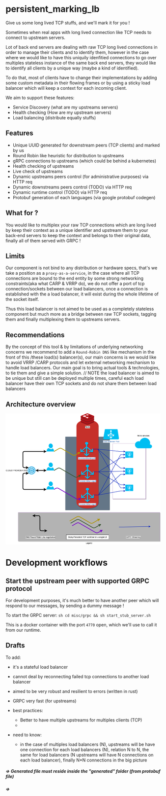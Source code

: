 # persistent_marking_lb
Give us some long lived TCP stuffs, and we'll mark it for you !

Sometimes when real apps with long lived connection like TCP needs to connect
 to upstream servers.
 
Lot of back end servers are dealing with raw TCP long lived connections in
order to manage their clients and to identify them, however in the case
where we would like to have this uniquily idenfitied connections to go over
multiples stateless instance of the same back end servers, they would like
to identify all clients by a unique way (maybe a kind of identified).
    
To do that, most of clients have to change their implementations by adding
some custom metadata in their flowing frames or by using a sticky load
balancer which will keep a context for each incoming client.

We aim to support these features:

- Service Discovery (what are my upstreams servers)
- Health checking (How are my upstream servers)
- Load balancing (distribute equally stuffs)

## Features
- Unique UUID generated for downstream peers (TCP clients) and marked by us
- Round Robin like heuristic for distribution to upstreams
- gRPC connections to upstreams (which could be behind a kubernetes)
- Health checking of upstreams
- Live check of upstreams
- Dynamic upstreams peers control (for administrative purposes) via HTTP req
- Dynamic downstreams peers control (TODO) via HTTP req
- Dynamic runtime control (TODO) via HTTP req
- Protobuf generation of each languages (via google protobuf codegen)

## What for ?

You would like to multiplex your raw TCP connections which are long lived by
keep their context as a unique identifier and upstream them to your back-end
servers to keep the context and belongs to their original data, finally
all of them served with GRPC ! 


## Limits

Our component is not bind to any distribution or hardware specs, that's we take a
position as a `proxy-as-a-service`, in the case where all TCP connections are bound
to the end entity by some strong networking constraints(aka what CARP
& VRRP do), we do not offer a port of tcp connection/sockets between our load
balancers, once a connection is established with the a load balancer, it
will exist during the whole lifetime of the socket itself. 

Thus this load balancer is not aimed to be used as a completely stateless
component but much more as a bridge between raw TCP sockets,
tagging them and finally multiplexing them to upstreams servers.

## Recommendations

By the concept of this tool & by limitations of underlying networking concerns
we recommend to add a `Round-Robin DNS` like mechanism in the front of this
/these load(s) balancer(s), our main concerns is we would like to avoid VRRP
/CARP protocols and let external networking mechanism to handle load balancers.
Our main goal is to bring actual tools & technologies, to tie them and give a
simple solution. // NOTE the load balancer is aimed to be unique but still can be deployed multiple times, careful each load balancer have their own TCP sockets and do not share them between load balancers   
 
 ## Architecture overview
 
 ![Architecture overview](./PersistentMarkingLB_architecture_overview.png)
 

# **Development workflows**

## Start the upstream peer with supported GRPC protocol

For development purposes, it's much better to have another peer which will respond
to our messages, by sending a dummy message !

To start the GRPC server:
``sh
cd misc/grpc && sh start_stub_server.sh
``

This is a docker container with the port `4770` open, which we'll use to call it from our runtime.



## Drafts

To add:

- it's a stateful load balancer
- cannot deal by reconnecting failed tcp connections to another load balancer
- aimed to be very robust and resilient to errors (written in rust)
- GRPC very fast (for upstreams)
- best practices:
  - Better to have multiple upstreams for multiples clients (TCP)
  - 

- need to know:
  - in the case of multiples load balancers (N), upstreams will be have one connection for each load balancers (N), relation N to N, the same for load balancers (N upstreams will have N connections on each load balancer), finally N*N connections in the big picture




##### => Generated file must reside inside the "generated" folder (from protobuf file)
##### =>  